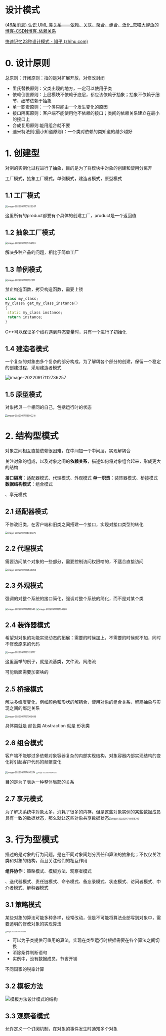 # 设计模式

[(46条消息) 认识 UML 类关系——依赖、关联、聚合、组合、泛化_恋喵大鲤鱼的博客-CSDN博客_依赖关系](https://blog.csdn.net/K346K346/article/details/59582926)

[快速记忆23种设计模式 - 知乎 (zhihu.com)](https://zhuanlan.zhihu.com/p/128145128)

# 0. 设计原则

总原则：开闭原则：指的是对扩展开放，对修改封闭

- 里氏替换原则：父类出现的地方，一定可以使用子类
- 依赖倒置原则：上层模块不依赖于底层，都应该依赖于抽象；抽象不依赖于细节，细节依赖于抽象
- 单一职责原则：一个类只能由一个发生变化的原因
- 接口隔离原则：客户端不能使用他不依赖的接口；类间的依赖关系建立在最小的接口上
- 合成复用原则:能用组合就不要
- 迪米特法则(最小知道原则)：一个类对依赖的类知道的越少越好



# 1. 创建型

对例的实例化过程进行了抽象，目的是为了将模块中对象的创建和使用分离开



工厂模式，抽象工厂模式，单例模式，建造者模式，原型模式



## 1.1 工厂模式

<img src="设计模式_imgs/image-20220917101622247.png" alt="image-20220917101622247" style="zoom:50%;" />

这里所有的product都要有个具体的创建工厂，product是一个返回值

## 1.2 抽象工厂模式

<img src="设计模式_imgs/image-20220917105159103.png" alt="image-20220917105159103" style="zoom:50%;" />

解决多种产品的问题，相比于简单工厂



## 1.3 单例模式

<img src="设计模式_imgs/image-20220917110132317.png" alt="image-20220917110132317" style="zoom:50%;" />



禁止构造函数，拷贝构造函数，需要上锁

```C++
class my_class;
my_class& get_my_class_instance() 
{
 static my_class instance; 
 return instance;
}
```

C++可以保证多个线程遇到静态变量时，只有一个进行了初始化



## 1.4 建造者模式

一个复杂的对象由多个复杂的部分构成，为了解耦各个部分的创建，保留一个稳定的创建过程，采用建造者模式

![image-20220917112736257](设计模式_imgs/image-20220917112736257.png)

## 1.5 原型模式

对象拷贝一个相同的自己，包括运行时的状态

<img src="设计模式_imgs/image-20220917113500218.png" alt="image-20220917113500218" style="zoom:50%;" />



# 2. 结构型模式

对象之间相互直接依赖很困难，在中间加一个中间层，实现解耦合

关注对象的组成，以及对象之间的**依赖关系**，描述如何将对象组合起来，形成更大的结构

**接口隔离**：适配器模式、代理模式、外观模式
**单一职责**：装饰器模式、桥接模式
**数据结构模式**：组合模式

、享元模式

## 2.1 适配器模式

不修改旧类，在客户端和旧类之间搭建一个接口，实现对接口类型的转化

<img src="设计模式_imgs/image-20220917114047075.png" alt="image-20220917114047075" style="zoom:50%;" />



## 2.2 代理模式

需要访问某个对象的一些部分，需要控制访问权限啥的，不适合直接访问

<img src="设计模式_imgs/image-20220917115643064.png" alt="image-20220917115643064" style="zoom:50%;" />



## 2.3 外观模式

强调的对整个系统的接口简化，强调对整个系统的简化，而不是对某个类

<img src="设计模式_imgs/image-20220917115116340.png" alt="image-20220917115116340" style="zoom:50%;" />

<img src="设计模式_imgs/image-20220917115134528.png" alt="image-20220917115134528" style="zoom:50%;" />



## 2.4 装饰器模式

希望对对象的功能实现动态的拓展：需要的时候加上，不需要的时候就不加，同时不修改原来的代码

<img src="设计模式_imgs/image-20220917125128177.png" alt="image-20220917125128177" style="zoom:50%;" />

这里面举的例子，就是流基类，文件流，网络流

可能后面需要加密啥的



## 2.5 桥接模式

解决多维度变化，例如颜色和形状的解耦合，使用对象的组合关系，解耦抽象与实现之间的绑定关系

<img src="设计模式_imgs/image-20220917131006486.png" alt="image-20220917131006486" style="zoom:50%;" />

具体类就是 颜色类
Abstraction 就是 形状类



## 2.6 组合模式

客户端不能够过多依赖对象容器复杂的内部实现结构，对象容器内部实现结构的变化将引起客户代码的频繁变化



<img src="设计模式_imgs/image-20220917174911274.png" alt="image-20220917174911274" style="zoom:50%;" />

<img src="设计模式_imgs/image-20220917181347265.png" alt="image-20220917181347265" style="zoom: 33%;" />

目的是为了表达一种整体局部的关系



## 2.7 享元模式

为了解决系统中对象太多，消耗了很多的内存，但是这些对象实例的某些数据成员具有一致的数据状态，那么就让这些对象共享数据状态<img src="设计模式_imgs/image-20220917181918799.png" alt="image-20220917181918799" style="zoom: 50%;" />



# 3. 行为型模式

描述的是对象的行为问题，是在不同对象间划分责任和算法的抽象化；不仅仅关注类和对象的结构，而且关注他们的相互作用



**组件协作**：策略模式、模板方法、观察者模式

、迭代器模式、责任链模式、命令模式、备忘录模式、状态模式、访问者模式、中介者模式、解释器模式



## 3.1 策略模式

某些对象的算法可能多种多样，经常改动，但是不可能将算法全部写到对象中，需要透明的修改对象的实现算法

<img src="设计模式_imgs/image-20220917184240588.png" alt="image-20220917184240588" style="zoom:33%;" />

- 可以为子类提供可重用的算法，实现在类型运行时根据需要在各个算法之间切换
- 消除条件判断语句
- 实例中，没有数据成员，节省开销

不同国家的税率计算

## 3.2 模板方法

![模板方法设计模式的结构](设计模式_imgs/structure.png)

## 3.3 观察者模式

允许定义一个订阅机制，在对象的事件发生时通知多个对象



